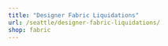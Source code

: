 ```yaml
---
title: "Designer Fabric Liquidations"
url: /seattle/designer-fabric-liquidations/
shop: fabric
---
```

